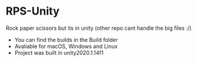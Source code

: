 # RPS-Unity
Rock paper scissors but its in unity (other repo cant handle the big files :/)

- You can find the builds in the Build folder
- Avaliable for macOS, Windows and Linux
- Project was built in unity2020.1.14f1
